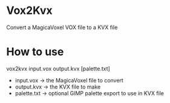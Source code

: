 # Vox2Kvx
Convert a MagicaVoxel VOX file to a KVX file

# How to use 
vox2kvx input.vox output.kvx [palette.txt]

- input.vox -> the MagicaVoxel file to convert
- output.kvx -> the KVX file to make
- palette.txt -> optional GIMP palette export to use in KVX file

